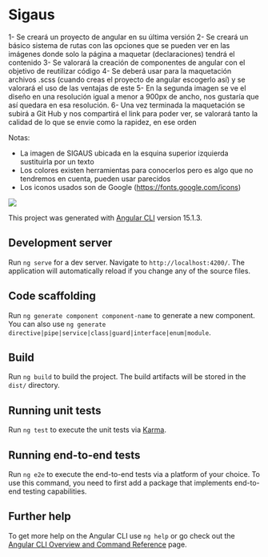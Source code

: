 # Sigaus

1- Se creará un proyecto de angular en su última versión
2- Se creará un básico sistema de rutas con las opciones que se pueden ver en las imágenes donde solo la página a maquetar (declaraciones) tendrá el contenido
3- Se valorará la creación de componentes de angular con el objetivo de reutilizar código
4- Se deberá usar para la maquetación archivos .scss (cuando creas el proyecto de angular escogerlo así) y se valorará el uso de las ventajas de este
5- En la segunda imagen se ve el diseño en una resolución igual a menor a 900px de ancho, nos gustaría que así quedara en esa resolución.
6- Una vez terminada la maquetación se subirá a Git Hub y nos compartirá el link para poder ver, se valorará tanto la calidad de lo que se envie como la rapidez, en ese orden

Notas:

- La imagen de SIGAUS ubicada en la esquina superior izquierda sustituirla por un texto
- Los colores existen herramientas para conocerlos pero es algo que no tendremos en cuenta, pueden usar parecidos
- Los iconos usados son de Google (https://fonts.google.com/icons)

<img src="https://ci3.googleusercontent.com/mail-img-att/AHTW5s0L3b3lTycJ0zO4Lf03UywSCqpCUV5Gip_8oS4elyKBDgyNk5roQ9tVueLHef-UBs6v_LXCRsMBrGeXHzYYOiEcYaP7N1egmBG0iSA_h6PJXY2aNEjmM-dkIHQ3q7n5EE6gWXTMDWmRKFFRn79S-t7-SWcdlwPGFAqyDrK6oVwqeT7wwCo2SAWdzaZgy4GpDUv8LpcwYCS20LOFr5tgQqlJCa3QYoAb6qoUOAF7qeQeroLs-B3gi2YjWWzYyRxyCWSI1HdhrRmXSCRdJwEEZww4-gZjnxnwIScJYFGJeBCQUJDU85YW6jOgfLyC4Df8_a5VCRP64WySvuoRe325Y2I_HRw4YvuvAXYd8HEfqDVV4YIKmG-kP6OsmAz4PCTeGM_SxxfLibBC5w-yrcfcgRrW0ehHAWC6svfRSeuyiP2hwyjy6UHga5TIJzvcrAcY-j4KQhEfEEsvABdwdg-1LVa6LhY78ByMn6L6HXQvhoWAsmfCF28SmGAVuRKnDypmErjhwNpeFHJSh0jp_zkoIYT7clnfS0CS19igdYxrKsmwJ3LsrIm4wVRF18UfpzJ4mbV_Kv0YxW9p58kGJMW4jaBCql9jd1LHVm25hL3Q3R1YTwvP7RAJAtP3KdxBLKrrXGaUrxfI1hwR3gKn6m8Gz8kRjsiQt-_Ye6cHuKzv9ddhF1j-dpjA_n01PABz9KEfjQ5Jl95SYA8yGQGD1lqxayGZZb0rZ_diU-FbTVX8fd7ZoAeX3GrV-KLZbAXt_UvOSHNvoecjh8PWlRy9NgZxLnbl15F0MpilpeGmipM8ZlwSsb3QNeu6lp-nQeqwlEVqDsUd3VQTCy0AKMRzQr24c8ABj02Q9Jnuq8oQxPvrSoKZ5qvms1M9lKe36dyh3dTa8XOhZgi6TqAvnm2RZW48qyfSNRvRyC1HITqmDoAj8myD8fI2kN-k3ABu4Mcagcxhrrx6rgP2BdUHUynKsyYy8SWtcNRx69WkffzKaEi-OUyP8nqmFmeWgZMA91gKptKWBFvDXTqy3Y5Vx-69eI8=s0-l75-ft">

This project was generated with [Angular CLI](https://github.com/angular/angular-cli) version 15.1.3.

## Development server

Run `ng serve` for a dev server. Navigate to `http://localhost:4200/`. The application will automatically reload if you change any of the source files.

## Code scaffolding

Run `ng generate component component-name` to generate a new component. You can also use `ng generate directive|pipe|service|class|guard|interface|enum|module`.

## Build

Run `ng build` to build the project. The build artifacts will be stored in the `dist/` directory.

## Running unit tests

Run `ng test` to execute the unit tests via [Karma](https://karma-runner.github.io).

## Running end-to-end tests

Run `ng e2e` to execute the end-to-end tests via a platform of your choice. To use this command, you need to first add a package that implements end-to-end testing capabilities.

## Further help

To get more help on the Angular CLI use `ng help` or go check out the [Angular CLI Overview and Command Reference](https://angular.io/cli) page.
